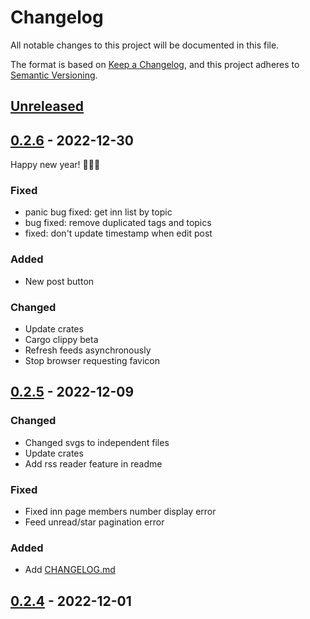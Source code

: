 # Changelog

All notable changes to this project will be documented in this file.

The format is based on [Keep a Changelog](https://keepachangelog.com/en/1.0.0/),
and this project adheres to [Semantic Versioning](https://semver.org/spec/v2.0.0.html).

## [Unreleased]

## [0.2.6] - 2022-12-30

Happy new year! 🎉🎉🎉

### Fixed

- panic bug fixed: get inn list by topic
- bug fixed: remove duplicated tags and topics
- fixed: don't update timestamp when edit post

### Added

- New post button

### Changed 

- Update crates
- Cargo clippy beta
- Refresh feeds asynchronously
- Stop browser requesting favicon

## [0.2.5] - 2022-12-09

### Changed 

- Changed svgs to independent files
- Update crates
- Add rss reader feature in readme

### Fixed

- Fixed inn page members number display error
- Feed unread/star pagination error

### Added

- Add [CHANGELOG.md](./CHANGELOG.md)

## [0.2.4] - 2022-12-01

[unreleased]: https://github.com/freedit-org/freedit/compare/v0.2.6...HEAD
[0.2.6]: https://github.com/freedit-org/freedit/compare/v0.2.5...v0.2.6
[0.2.5]: https://github.com/freedit-org/freedit/compare/v0.2.4...v0.2.5
[0.2.4]: https://github.com/freedit-org/freedit/compare/v0.2.3...v0.2.4
[0.2.3]: https://github.com/freedit-org/freedit/compare/v0.2.2...v0.2.3
[0.2.2]: https://github.com/freedit-org/freedit/compare/v0.2.1...v0.2.2
[0.2.1]: https://github.com/freedit-org/freedit/compare/v0.2.0...v0.2.1
[0.2.0]: https://github.com/freedit-org/freedit/compare/v0.1.4...v0.2.0
[0.1.4]: https://github.com/freedit-org/freedit/compare/v0.1.3...v0.1.4
[0.1.3]: https://github.com/freedit-org/freedit/compare/v0.1.2...v0.1.3
[0.1.2]: https://github.com/freedit-org/freedit/compare/v0.1.1...v0.1.2
[0.1.1]: https://github.com/freedit-org/freedit/compare/v0.1.0...v0.1.1
[0.1.0]: https://github.com/freedit-org/freedit/releases/tag/v0.1.0

